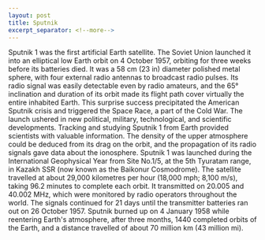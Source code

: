 ```yaml
---
layout: post
title: Sputnik
excerpt_separator: <!--more-->
---
```


Sputnik 1 was the first artificial Earth satellite. The Soviet Union launched it into an elliptical low Earth orbit on 4 October 1957, orbiting for three weeks before its batteries died.<!--more--> It was a 58 cm (23 in) diameter polished metal sphere, with four external radio antennas to broadcast radio pulses. Its radio signal was easily detectable even by radio amateurs, and the 65° inclination and duration of its orbit made its flight path cover virtually the entire inhabited Earth. This surprise success precipitated the American Sputnik crisis and triggered the Space Race, a part of the Cold War. The launch ushered in new political, military, technological, and scientific developments.
Tracking and studying Sputnik 1 from Earth provided scientists with valuable information. The density of the upper atmosphere could be deduced from its drag on the orbit, and the propagation of its radio signals gave data about the ionosphere.
Sputnik 1 was launched during the International Geophysical Year from Site No.1/5, at the 5th Tyuratam range, in Kazakh SSR (now known as the Baikonur Cosmodrome). The satellite travelled at about 29,000 kilometres per hour (18,000 mph; 8,100 m/s), taking 96.2 minutes to complete each orbit. It transmitted on 20.005 and 40.002 MHz, which were monitored by radio operators throughout the world. The signals continued for 21 days until the transmitter batteries ran out on 26 October 1957. Sputnik burned up on 4 January 1958 while reentering Earth's atmosphere, after three months, 1440 completed orbits of the Earth, and a distance travelled of about 70 million km (43 million mi).
